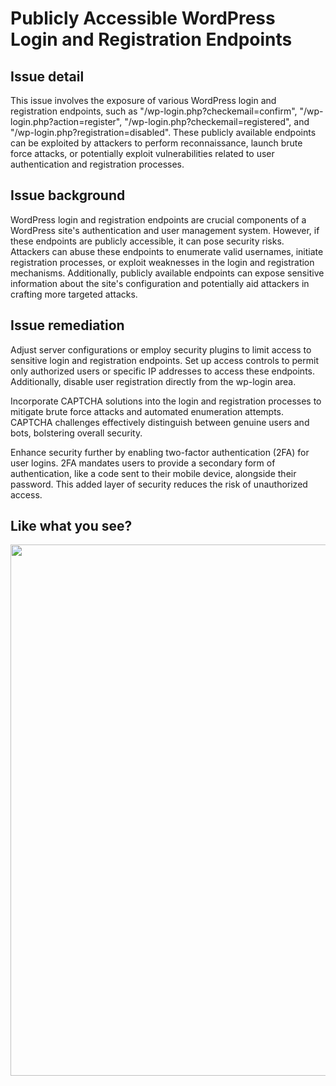 # Publicly Accessible WordPress Login and Registration Endpoints

## Issue detail

This issue involves the exposure of various WordPress login and registration endpoints, such as "/wp-login.php?checkemail=confirm", "/wp-login.php?action=register", "/wp-login.php?checkemail=registered", and "/wp-login.php?registration=disabled". These publicly available endpoints can be exploited by attackers to perform reconnaissance, launch brute force attacks, or potentially exploit vulnerabilities related to user authentication and registration processes.

## Issue background

WordPress login and registration endpoints are crucial components of a WordPress site's authentication and user management system. However, if these endpoints are publicly accessible, it can pose security risks. Attackers can abuse these endpoints to enumerate valid usernames, initiate registration processes, or exploit weaknesses in the login and registration mechanisms. Additionally, publicly available endpoints can expose sensitive information about the site's configuration and potentially aid attackers in crafting more targeted attacks.

## Issue remediation

Adjust server configurations or employ security plugins to limit access to sensitive login and registration endpoints. Set up access controls to permit only authorized users or specific IP addresses to access these endpoints. Additionally, disable user registration directly from the wp-login area.

Incorporate CAPTCHA solutions into the login and registration processes to mitigate brute force attacks and automated enumeration attempts. CAPTCHA challenges effectively distinguish between genuine users and bots, bolstering overall security.

Enhance security further by enabling two-factor authentication (2FA) for user logins. 2FA mandates users to provide a secondary form of authentication, like a code sent to their mobile device, alongside their password. This added layer of security reduces the risk of unauthorized access.

## Like what you see?

<p align="center">
<a href="http://10up.com/contact/"><img src="https://10up.com/uploads/2016/10/10up-Github-Banner.png" width="850"></a>
</p>
